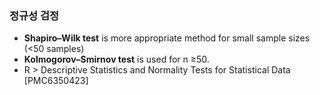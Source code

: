 ### 정규성 검정
- **Shapiro–Wilk test** is more appropriate method for small sample sizes (<50 samples) 
- **Kolmogorov–Smirnov test** is used for n ≥50.
- R > Descriptive Statistics and Normality Tests for Statistical Data [PMC6350423]
